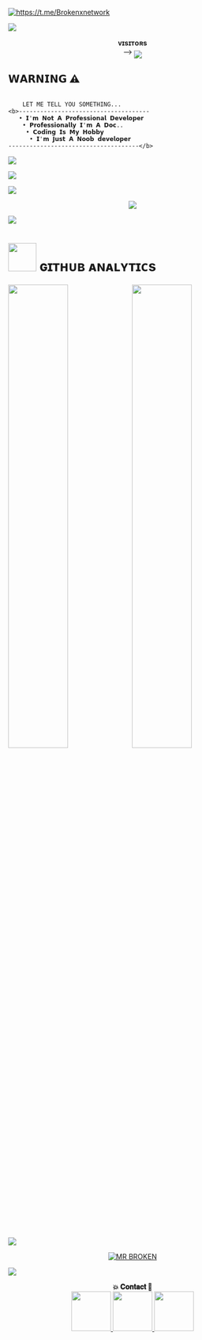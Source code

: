 <a href="https://github.com/Mrxbroken011"><img src="https://readme-typing-svg.herokuapp.com?font=Russo+One&size=30&duration=4000&pause=1000&color=F7F7F7&width=435&lines=Hey%2C+my+self+MrBroken+;From+Chandhighar%2C+India;Python+Dev!;Telegram%3A+%40Brokenxnetwork" alt="https://t.me/Brokenxnetwork" /></a>


[<img src="https://github.com/mrxbroken011/Brokenxnetwork/blob/master/resources/hr.gif"/>](https://github.com/mrxbroken011)


<p align="center">
    <b>ᴠɪsɪᴛᴏʀs</b><br>
 -->    <img align="middle" src="https://profile-counter.glitch.me/mrxbroken011/count.svg" />
</p>

## 𝗪𝗔𝗥𝗡𝗜𝗡𝗚 ⚠️
```console

    LET ME TELL YOU SOMETHING...
<b>-------------------------------------
   • 𝗜'𝗺 𝗡𝗼𝘁 𝗔 𝗣𝗿𝗼𝗳𝗲𝘀𝘀𝗶𝗼𝗻𝗮𝗹 𝗗𝗲𝘃𝗲𝗹𝗼𝗽𝗲𝗿
    • 𝗣𝗿𝗼𝗳𝗲𝘀𝘀𝗶𝗼𝗻𝗮𝗹𝗹𝘆 𝗜'𝗺 𝗔 𝗗𝗼𝗰.. 
     • 𝗖𝗼𝗱𝗶𝗻𝗴 𝗜𝘀 𝗠𝘆 𝗛𝗼𝗯𝗯𝘆 
      • 𝗜'𝗺 𝗝𝘂𝘀𝘁 𝗔 𝗡𝗼𝗼𝗯 𝗱𝗲𝘃𝗲𝗹𝗼𝗽𝗲𝗿
-------------------------------------</b>
 ```


[<img src="https://github.com/mrxbroken011/brokenxnetwork/blob/master/resources/hr.gif"/>](https://github.com/mrxbroken011)



<img src="https://user-images.githubusercontent.com/73097560/115834477-dbab4500-a447-11eb-908a-139a6edaec5c.gif">



[<img src="https://github.com/mrxbroken011/brokenxnetwork/blob/master/resources/hr.gif"/>](https://github.com/mrxbroken011)

<p align="center"><a href="https://t.me/BROKENXNETWORK"><img src="https://telegra.ph/file/91c6683a0074d9dce03c1.jpg"></a></p>



[<img src="https://github.com/mrxbroken011/brokenxnetwork/blob/master/resources/hr.gif"/>](https://github.com/mrxbroken011)



<h1> <img src="https://github.com/mrxbroken011/brokenxnetwork/blob/master/resources/analytics.webp" width="57px"> <b>ɢɪᴛʜᴜʙ ᴀɴᴀʟʏᴛɪᴄs</b> </h1>


[<img align="center" src="https://github-readme-stats.vercel.app/api?username=mrxbroken011&count_private=true&show_icons=true&theme=chartreuse-dark&custom_title=MrBroken%27s+GitHub+Stats?&include_all_commits=true&hide_border=true&bg_color=000000" width="49%">](https://github.com/mrxbroken011) [<img align="center" src="https://github-readme-streak-stats.herokuapp.com/?user=mrxbroken011&theme=chartreuse-dark&hide_border=True&bg_color=000000" width="49%">](https://github.com/mrxbroken011)


[<img src="https://github.com/mrxbroken011/brokenxnetwork/blob/master/resources/hr.gif"/>](https://github.com/mrxbroken011)

<div align="center">
    
[![MR BROKEN](https://github-stats-alpha.vercel.app/api?username=mrxbroken011&show_icons=true&hide_title=true&bg_color=#000000&text_color=#ffffff&icon_color=ffcc00&border_radius=06&border_color=#ffffff&show_wide_pfp=true&hide_pr=true&hide_issue=true&width=300)](https://github.com/mrxbroken011)

</div>

[<img src="https://github.com/mrxbroken011/brokenxnetwork/blob/master/resources/hr.gif"/>](https://github.com/mrxbroken011)

<p align="center">
  <b>💥 𝐂𝐨𝐧𝐭𝐚𝐜𝐭 📱</b>
    <br>
  <a href="https://t.me/BrokenxNetwork">
    <img src="https://raw.githubusercontent.com/mrxbroken011/mrxbroken011/master/resources/telegram_icon.png" width="80px"/> 
  </a>
  <a href="https://t.me/broknxsupport">
    <img src="https://raw.githubusercontent.com/mrxbroken011/mrxbroken011/master/resources/telegram_icon.png" width="80px"/>
  </a>
  <a href="https://ig.me/IG_.MR.BROKEN">
    <img src="https://raw.githubusercontent.com/mrxbroken011/mrxbroken011/master/resources/insta_icon.png" width="80px"/>
  </a>
</p>
